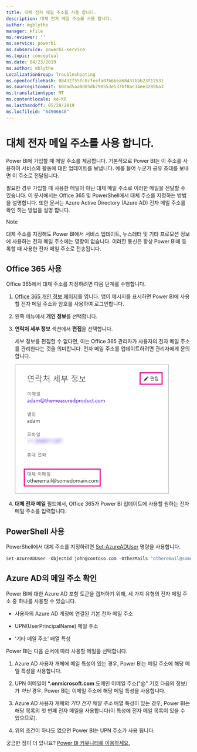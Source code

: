 ```yaml
---
title: 대체 전자 메일 주소를 사용 합니다.
description: 대체 전자 메일 주소를 사용 합니다.
author: mgblythe
manager: kfile
ms.reviewer: ''
ms.service: powerbi
ms.subservice: powerbi-service
ms.topic: conceptual
ms.date: 04/23/2019
ms.author: mblythe
LocalizationGroup: Troubleshooting
ms.openlocfilehash: 88432f55fc8cfeefa07b66ea68437bbb23f12531
ms.sourcegitcommit: 60dad5aa0d85db790553e537bf8ac34ee3289ba3
ms.translationtype: MT
ms.contentlocale: ko-KR
ms.lasthandoff: 05/29/2019
ms.locfileid: "64906640"
---
```

# <a name="use-an-alternate-email-address"></a>대체 전자 메일 주소를 사용 합니다.

Power BI에 가입할 때 메일 주소를 제공합니다. 기본적으로 Power BI는 이 주소를 사용하여 서비스의 활동에 대한 업데이트를 보냅니다. 예를 들어 누군가 공유 초대를 보내면 이 주소로 전달됩니다.

필요한 경우 가입할 때 사용한 메일이 아닌 대체 메일 주소로 이러한 메일을 전달할 수 있습니다. 이 문서에서는 Office 365 및 PowerShell에서 대체 주소를 지정하는 방법을 설명합니다. 또한 문서는 Azure Active Directory (Azure AD) 전자 메일 주소를 확인 하는 방법을 설명 합니다.

> [!NOTE]
> 대체 주소를 지정해도 Power BI에서 서비스 업데이트, 뉴스레터 및 기타 프로모션 정보에 사용하는 전자 메일 주소에는 영향이 없습니다. 이러한 통신은 항상 Power BI에 등록할 때 사용한 전자 메일 주소로 전송됩니다.

## <a name="use-office-365"></a>Office 365 사용

Office 365에서 대체 주소를 지정하려면 다음 단계를 수행합니다.

1. [Office 365 개인 정보 페이지](https://portal.office.com/account/#personalinfo)를 엽니다. 앱이 메시지를 표시하면 Power BI에 사용할 전자 메일 주소와 암호를 사용하여 로그인합니다.

1. 왼쪽 메뉴에서 **개인 정보**를 선택합니다.

1. **연락처 세부 정보** 섹션에서 **편집**을 선택합니다.

    세부 정보를 편집할 수 없다면, 이는 Office 365 관리자가 사용자의 전자 메일 주소를 관리한다는 것을 의미합니다. 전자 메일 주소를 업데이트하려면 관리자에게 문의합니다.

    ![연락처 세부 정보](media/service-admin-alternate-email-address-for-power-bi/contact-details.png)

1. **대체 전자 메일** 필드에서, Office 365가 Power BI 업데이트에 사용할 원하는 전자 메일 주소를 입력합니다.

## <a name="use-powershell"></a>PowerShell 사용

PowerShell에서 대체 주소를 지정하려면 [Set-AzureADUser](/powershell/module/azuread/set-azureaduser/) 명령을 사용합니다.

```powershell
Set-AzureADUser -ObjectId john@contoso.com -OtherMails "otheremail@somedomain.com"
```

## <a name="email-address-resolution-in-azure-ad"></a>Azure AD의 메일 주소 확인

Power BI에 대한 Azure AD 포함 토큰을 캡처하기 위해, 세 가지 유형의 전자 메일 주소 중 하나를 사용할 수 있습니다.

* 사용자의 Azure AD 계정에 연결된 기본 전자 메일 주소

* UPN(UserPrincipalName) 메일 주소

* ‘기타 메일 주소’ 배열 특성 

Power BI는 다음 순서에 따라 사용할 메일을 선택합니다.

1. Azure AD 사용자 개체에 메일 특성이 있는 경우, Power BI는 메일 주소에 해당 메일 특성을 사용합니다.

1. UPN 이메일이 **\*.onmicrosoft.com** 도메인 이메일 주소("\@" 기호 다음의 정보)가 *아닌* 경우, Power BI는 이메일 주소에 해당 메일 특성을 사용합니다.

1. Azure AD 사용자 개체의 *기타 전자 메일 주소* 배열 특성이 있는 경우, Power BI는 해당 목록의 첫 번째 전자 메일을 사용합니다(이 특성에 전자 메일 목록이 있을 수 있으므로).

1. 위의 조건이 하나도 없으면 Power BI는 UPN 주소가 사용 됩니다.

궁금한 점이 더 있나요? [Power BI 커뮤니티를 이용하세요.](http://community.powerbi.com/)
